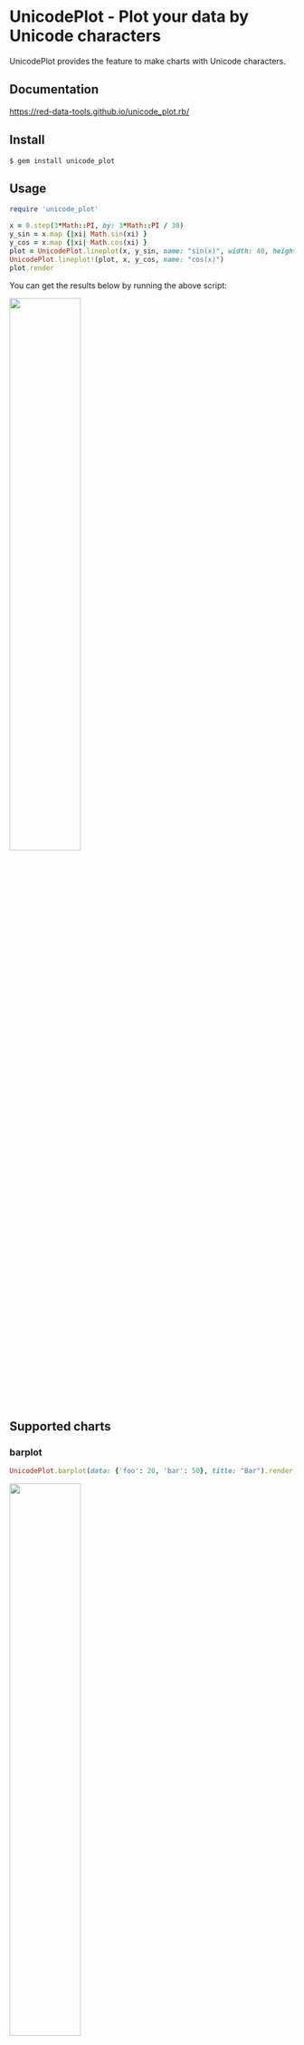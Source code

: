 # UnicodePlot - Plot your data by Unicode characters

UnicodePlot provides the feature to make charts with Unicode characters.

## Documentation

https://red-data-tools.github.io/unicode_plot.rb/

## Install

```console
$ gem install unicode_plot
```

## Usage

```ruby
require 'unicode_plot'

x = 0.step(3*Math::PI, by: 3*Math::PI / 30)
y_sin = x.map {|xi| Math.sin(xi) }
y_cos = x.map {|xi| Math.cos(xi) }
plot = UnicodePlot.lineplot(x, y_sin, name: "sin(x)", width: 40, height: 10)
UnicodePlot.lineplot!(plot, x, y_cos, name: "cos(x)")
plot.render
```

You can get the results below by running the above script:

<img src="img/lineplot.png" width="50%" />

## Supported charts

### barplot

```ruby
UnicodePlot.barplot(data: {'foo': 20, 'bar': 50}, title: "Bar").render
```

<img src="img/barplot.png" width="50%" />

### boxplot

```ruby
UnicodePlot.boxplot(data: {foo: [1, 3, 5], bar: [3, 5, 7]}, title: "Box").render
```

<img src="img/boxplot.png" width="50%" />

### densityplot

```ruby
x = Array.new(500) { 20*rand - 10 } + Array.new(500) { 6*rand - 3 }
y = Array.new(1000) { 30*rand - 10 }
UnicodePlot.densityplot(x, y, title: "Density").render
```

<img src="img/densityplot.png" width="50%" />

### histogram

```ruby
x = Array.new(100) { rand(10) } + Array.new(100) { rand(30) + 10 }
UnicodePlot.histogram(x, title: "Histogram").render
```

<img src="img/histogram.png" width="50%" />

### lineplot

See [Usage](#usage) section above.

### scatterplot

```ruby
x = Array.new(50) { rand(20) - 10 }
y = x.map {|xx| xx*rand(30) - 10 }
UnicodePlot.scatterplot(x, y, title: "Scatter").render
```

<img src="img/scatterplot.png" width="50%" />

### stemplot

#### Two-sided stemplot of numbers 
```ruby
eighty_ints = 80.times.map { rand(1..100) }
another_eighty_ints = 80.times.map { rand(1..100) }
# two-sided stem plot
UnicodePlot.stemplot(eighty_ints, another_eighty_ints)
```

output:
```
       88544 |  0 | 22345569
   999955431 |  1 | 0445566688
       98110 |  2 | 0568
 85433221100 |  3 | 0234568
      553220 |  4 | 23367
     9777662 |  5 | 22334446679
   988855321 |  6 | 012245555889
     9985510 |  7 | 00044556789
766555444100 |  8 | 0134678
    87776332 |  9 | 13347
           0 | 10 |
Key: 1|0 = 10
The decimal is 1 digit(s) to the right of |
```

#### One-sided stem-plot of strings
```ruby
UnicodePlot.stemplot(eighty_ints)
words_1 = %w[apple junk ant age bee bar baz dog egg a]
UnicodePlot.stemplot(words_1)
```

output:
```
a | _gnp
b | aae
c |
d | o
e | g
f |
g |
h |
i |
j | u
```
## Acknowledgement

This library is strongly inspired by [UnicodePlot.jl](https://github.com/Evizero/UnicodePlots.jl).

## License

MIT License

## Author

- [Kenta Murata](https://github.com/mrkn)
